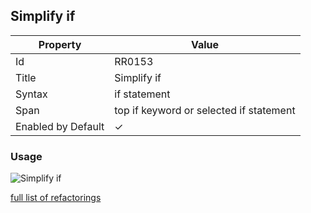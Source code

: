 ## Simplify if

| Property           | Value                                   |
| ------------------ | --------------------------------------- |
| Id                 | RR0153                                  |
| Title              | Simplify if                             |
| Syntax             | if statement                            |
| Span               | top if keyword or selected if statement |
| Enabled by Default | &#x2713;                                |

### Usage

![Simplify if](../../images/refactorings/SimplifyIf.png)

[full list of refactorings](Refactorings.md)